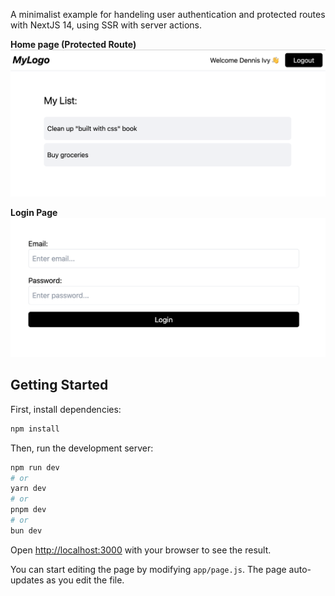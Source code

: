 A minimalist example for handeling user authentication and protected routes with NextJS 14, using SSR with server actions.

**Home page (Protected Route)**
<img src="images/protected_route.png"/>

**Login Page**
<img src="images/login.png"/>

## Getting Started

First, install dependencies:

```bash
npm install
```

Then, run the development server:

```bash
npm run dev
# or
yarn dev
# or
pnpm dev
# or
bun dev
```

Open [http://localhost:3000](http://localhost:3000) with your browser to see the result.

You can start editing the page by modifying `app/page.js`. The page auto-updates as you edit the file.
